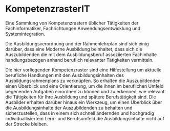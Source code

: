 # KompetenzrasterIT
Eine Sammlung von Kompetenzrastern üblicher Tätigkeiten der Fachinformatiker, Fachrichtungen Anwendungsentwicklung und Systemintegration.

Die Ausbildungsverordnung und der Rahmenlehrplan sind sich einig darüber, dass eine Moderne Ausbildung beinhaltet, dass sich die Auszubildenden die mit dem Ausbildungsberuf assoziierten Fachinhalte handlungsbezogen anhand beruflich relevanter Tätigkeiten vermitteln.

Die hier vorliegenden Kompetenzraster sind eine Hilfestellung um  aktuelle berufliche Handlungen mit den Ausbildungsinhalten des Ausbildungsrahmenplans zu verknüpfen. So erhalten die Auszubildenden einen Überblick und eine Orientierung, um die ihnen im beruflichen Umfeld begenenden Aufgaben einordnen zu können und zu erkennen, wie relevant die Tätigkeiten für Ihre Ausbildung und spätere Berufstätigkeit sind. Die Ausbilder erhalten darüber hinaus ein Werkzeug, um einen Überblick über die Ausbildungsinhalte der Auszubildenden zu behalten und sicherzustellen, dass in einem sich schnell ändernden und hochgradig individuallisiertem Lern- und Berufsumfeld die Ausbildungsinhalte nicht auf der Strecke bleiben.
